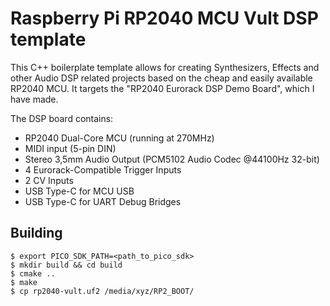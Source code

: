 # Raspberry Pi RP2040 MCU Vult DSP template

This C++ boilerplate template allows for creating Synthesizers, Effects and other Audio DSP related projects based on the cheap and easily available RP2040 MCU. It targets the "RP2040 Eurorack DSP Demo Board", which I have made.

The DSP board contains:

* RP2040 Dual-Core MCU (running at 270MHz)
* MIDI input (5-pin DIN)
* Stereo 3,5mm Audio Output (PCM5102 Audio Codec @44100Hz 32-bit)
* 4 Eurorack-Compatible Trigger Inputs
* 2 CV Inputs
* USB Type-C for MCU USB
* USB Type-C for UART Debug Bridges

## Building 
```
$ export PICO_SDK_PATH=<path_to_pico_sdk>
$ mkdir build && cd build
$ cmake ..
$ make
$ cp rp2040-vult.uf2 /media/xyz/RP2_BOOT/
```